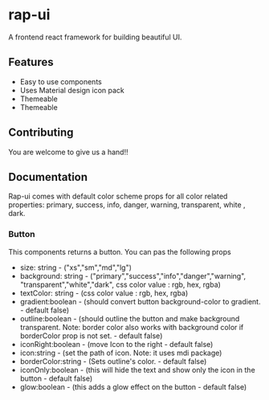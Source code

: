 # rap-ui

A frontend react framework for building beautiful UI.

## Features

- Easy to use components
- Uses Material design icon pack
- Themeable
- Themeable

## Contributing

You are welcome to give us a hand!!

## Documentation
Rap-ui comes with default color scheme props for all color related properties: primary, success, info, danger, warning, transparent, white , dark.

### Button

This components returns a button. You can pas the following props


* size: string    -   ("xs","sm","md","lg")
* background: string    -   ("primary","success","info","danger","warning", "transparent","white","dark", css color value : rgb, hex, rgba)
* textColor: string   -   (css color value : rgb, hex, rgba)
* gradient:boolean   -   (should convert button background-color to gradient. - default false)
* outline:boolean   -   (should outline the button and make background transparent. Note: border color also works with background color if borderColor prop is not set. - default false)
* iconRight:boolean   -   (move Icon to the right - default false)
* icon:string   -   (set the path of icon. Note: it uses mdi package)
* borderColor:string   -   (Sets outline's color. - default false)
* iconOnly:boolean   -   (this will hide the text and show only the icon in the button - default false)
* glow:boolean   -   (this adds a glow effect on the button - default false)
